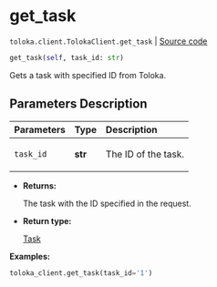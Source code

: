 # get_task
`toloka.client.TolokaClient.get_task` | [Source code](https://github.com/Toloka/toloka-kit/blob/v1.1.1/src/client/__init__.py#L2352)

```python
get_task(self, task_id: str)
```

Gets a task with specified ID from Toloka.

## Parameters Description

| Parameters | Type | Description |
| :----------| :----| :-----------|
`task_id`|**str**|<p>The ID of the task.</p>

* **Returns:**

  The task with the ID specified in the request.

* **Return type:**

  [Task](toloka.client.task.Task.md)

**Examples:**


```python
toloka_client.get_task(task_id='1')
```
